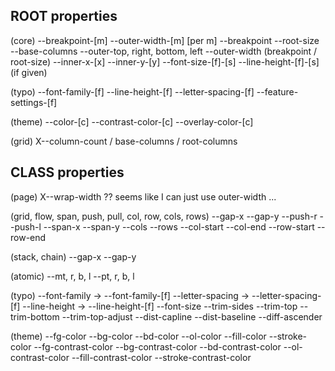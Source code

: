 ## ROOT properties

(core)
  --breakpoint-[m]
  --outer-width-[m]
  [per m]
    --breakpoint
    --root-size
    --base-columns
    --outer-top, right, bottom, left
    --outer-width (breakpoint / root-size)
    --inner-x-[x]
    --inner-y-[y]
    --font-size-[f]-[s]
    --line-height-[f]-[s] (if given)

(typo)
  --font-family-[f]
  --line-height-[f]
  --letter-spacing-[f]
  --feature-settings-[f]

(theme)
  --color-[c]
  --contrast-color-[c]
  --overlay-color-[c]

(grid)
  X--column-count / base-columns / root-columns

## CLASS properties

(page)
  X--wrap-width ?? seems like I can just use outer-width ...

(grid, flow, span, push, pull, col, row, cols, rows)
  --gap-x
  --gap-y
  --push-r
  --push-l
  --span-x
  --span-y
  --cols
  --rows
  --col-start
  --col-end
  --row-start
  --row-end

(stack, chain)
  --gap-x
  --gap-y

(atomic)
  --mt, r, b, l
  --pt, r, b, l

(typo)
  --font-family -> --font-family-[f]
  --letter-spacing -> --letter-spacing-[f]
  --line-height -> --line-height-[f]
  --font-size
  --trim-sides
  --trim-top
  --trim-bottom
  --trim-top-adjust
    --dist-capline
    --dist-baseline
    --diff-ascender

(theme)
  --fg-color
  --bg-color
  --bd-color
  --ol-color
  --fill-color
  --stroke-color
  --fg-contrast-color
  --bg-contrast-color
  --bd-contrast-color
  --ol-contrast-color
  --fill-contrast-color
  --stroke-contrast-color
